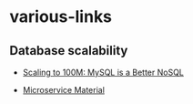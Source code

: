 # various-links

## Database scalability
* [Scaling to 100M: MySQL is a Better NoSQL](http://blog.wix.engineering/2015/12/10/scaling-to-100m-mysql-is-a-better-nosql/)

* [Microservice Material](https://github.com/dbelcham/microservice-material)

